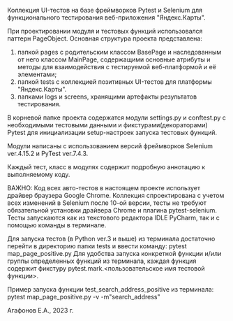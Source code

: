 Коллекция UI-тестов на базе фреймворков Pytest и Selenium для функционального
тестирования веб-приложения "Яндекс.Карты".


При проектировании модуля и тестовых функций использовался паттерн PageObject. 
Основная структура проекта представлена:
1) папкой pages с родительским классом BasePage и наследованным от него классом MainPage, содержащими основные атрибуты
и методы для взаимодействия с тестируемой веб-платформой и её элементами;
2) папкой tests с коллекцией позитивных UI-тестов для платформы "Яндекс.Карты".
3) папками logs и screens, хранящими артефакты результатов тестирования. 

В корневой папке проекта содержатся модули settings.py и conftest.py с необходимыми тестовыми данными и 
фикстурами(декораторами) Pytest для инициализации setup-настроек запуска тестовых функций.

Модули написаны с использованием версий фреймворков Selenium ver.4.15.2 и PyTest ver.7.4.3.

Каждый тест, класс в модулях содержит подробную аннотацию к выполняемому коду. 

ВАЖНО: Код всех авто-тестов в настоящем проекте использует драйвер браузера Google Chrome. Коллекция спроектирована с
учетом всех изменений в Selenium после 10-ой версии, тесты не требуют обязательной установки драйвера Chrome и плагина
pytest-selenium. Тесты запускаются как из текстового редактора IDLE PyCharm, так и с помощью команды в терминале.

Для запуска тестов (в Python ver.3 и выше) из терминала достаточно перейти в директорию папки tests и ввести команду:
pytest map_page_positive.py
Для удобства запуска конкретной функции и/или группы определенных функций из терминала, каждая функция содержит 
фикстуру pytest.mark.<пользовательское имя тестовой функции>.

Пример запуска функции test_search_address_positive из терминала:
pytest map_page_positive.py -v -m"search_address"

Агафонов Е.А., 2023 г.
